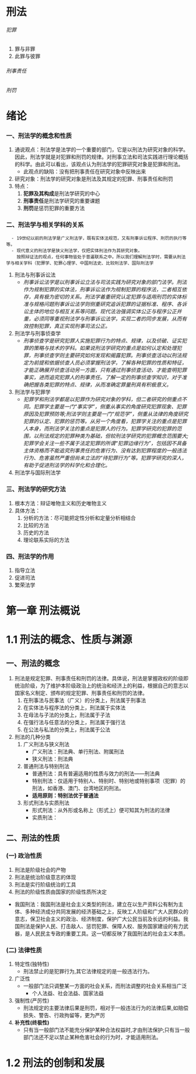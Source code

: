 # 刑法
###### 犯罪
1. 罪与非罪
2. 此罪与彼罪
###### 刑事责任
###### 刑罚
# 绪论
### 一、刑法学的概念和性质
1. 通说观点：刑法学是法学的一个重要的部门，它是以刑法为研究对象的科学。因此，刑法学就是对犯罪和刑罚的规律。对刑事立法和司法实践进行理论概括的科学。由此可以看出，该观点认为刑法学的犯罪研究对象是犯罪和刑法。
    - 此观点的缺陷：没有把刑事责任在研究对象中反映出来
2. 研究对象：刑法学的研究对象是刑法及其规定的犯罪、刑事责任和刑罚
3. 特点：
    1. **犯罪及其构成**是刑法学研究的中心
    2. **刑事责任**是刑法学研究的重要课题
    3. **刑罚**是惩罚犯罪的重要方法
### 二、刑法学与相关学科的关系
      - 19世纪以前的刑法学是广义刑法学，既有实体法规范，又有刑事诉讼程序、刑罚的执行等等。
      - 现代意义的刑法学是狭义刑法学，仅把实体刑法作为其研究对象。
        按照辩证法的观点，任何事物皆处于普遍联系之中。所以我们理解刑法学时，需要从刑法学与相关学科（犯罪学、犯罪心理学、中国刑法史、比较刑法学、国际刑法学
1. 刑法与刑事诉讼法
    - *刑事诉讼法学是以刑事诉讼立法与司法实践为研究对象的部门法学。刑法作为规制犯罪的实体法，刑事诉讼法作为规制犯罪的程序法，二者相互依存，具有极为密切的关系。刑法学着重研究认定犯罪与适用刑罚的实体标准与规格问题刑事诉讼法学则侧重研究追诉犯罪的证据标准、程序、各诉讼主体的地位与相互关系等问题。现代法治强调实体公正与程序公正并重，必须同等重视刑法学与刑事诉讼法学，实现二者的同步发展，从而有效控制犯罪，真正实现刑事司法公正。*
2. 刑法学与刑事侦查学
    - *刑事侦查学是研究犯罪人实施犯罪行为的特点、规律，以及侦破、证实犯罪的策略与技术的学科。如果说刑法学研究的重点是如何认定和处理犯罪，刑事侦查学则主要研究如何发现和揭露犯罪。刑事侦查活动以刑法规定为前提和依据侦查人员必须掌握刑法学，了解各种犯罪的性质和特征，才能正确展开侦查活动另一方面，只有通过刑事侦查活动，才能查明犯罪事实，进而追究犯罪人的刑事责任。了解一定的刑事侦查学知识，对于准确把握各类犯罪的特点、规律，从而准确定罪量刑具有积极意义。*
3. 刑法学与犯罪学
    - *犯罪学和刑法学都是以犯罪作为研究对象的学科，但二者研究的侧重点不同。犯罪学主要是一门“事实学”，侧重从事实的角度研究犯罪现象、犯罪原因及犯罪预防等;刑法学则主要是一门“规范学”，侧重从法律的角度研究犯罪的认定、犯罪的惩罚等。从另一个角度看，犯罪学关注的重点是犯罪人本身，而刑法学关注的重点是犯罪人的行为。犯罪学研究的犯罪的范围，以刑法规定的犯罪种类为基础，但较刑法学研究的犯罪概念范围要大;犯罪学会关注一些不属于法定犯罪的所谓“犯罪边缘行为”，包括因不具备主体资格而不能追究刑事责任的危害行为、没有达到犯罪程度的一般违法行为、危害虽然严重但尚未立法的“待犯罪行为”等。犯罪学研究的深人，有助于促进刑法学的科学化和合理化。*
4. 刑法学与国际刑法学
### 三、刑法学的研究方法
1. 根本方法：辩证唯物主义和历史唯物主义
2. 具体方法：
    1. 分析的方法：尽可能把定性分析和定量分析相结合
    2. 比较的方法
    3. 历史的方法
    4. 理论联系实际的方法
### 四、刑法学的作用
1. 指导立法
2. 促进司法
3. 繁荣法学
# 第一章 刑法概说
# 1.1 刑法的概念、性质与渊源
## 一、刑法的概念
1. 刑法是规定犯罪、刑事责任和刑罚的法律。具体说，刑法是掌握政权的阶级即统治阶级，为了维护本阶级政治上的统治和经济上的利益，根据自己的意志以国家名义制定、颁布的规定犯罪、刑事责任和刑罚的法律。
    1. 在刑事法与民事法（广义）的分类上，刑法属于刑事法
    2. 在实体法与程序法的分类上，刑法属于实体法
    3. 在母法与子法的分类上，刑法属于子法
    4. 在强行法与任意法的分类上，刑法属于强行法
    5. 在公法与私法的分类上，刑法属于公法
2. 刑法的几种分类
    1. 广义刑法与狭义刑法
       - 广义刑法：刑法典、单行刑法、附属刑法
       - 狭义刑法：刑法典
    2. 普通刑法与特别刑法
        - 普通刑法：具有普遍适用的性质与效力的刑法——刑法典
        - 特别刑法：仅适用于特别人、特别时、特别地或特别事项（犯罪）的刑法，如香港、澳门、台湾地区的刑法。
        - **适用原则：特别法优于普通法**
    3. 形式刑法与实质刑法
        - 形式刑法：从外形或名称上（形式上）便可知其为刑法的法律
        - 实质刑法：
## 二、刑法的性质
### (一) 政治性质
1. 刑法是阶级社会的产物
2. 刑法是统治阶级意志的体现
3. 刑法是实行阶级统治的工具
4. 刑法的阶级性质由国家的阶级性质所决定
- 我国刑法：我国刑法是社会主义类型的刑法，建立在以生产资料公有制为主体、多种经济成分共同发展的经济基础之上，反映工人阶级和广大人民群众的意志，保卫社会主义的政治、经济制度，保护广大公民当前及长远的利益。我国刑法是保护人民、打击敌人、惩罚犯罪、保障人权、服务国家建设的有力武器，是人民民主专政的重要工具。这一切都反映了我国刑法的社会主义本质。
### (二) 法律性质
1. 特定性(独特性)
    - 刑法禁止的是犯罪行为,其它法律规定的是一般违法行为。
2. 广泛性
    - 一般部门法只调整某一方面的社会关系，而刑法调整的社会关系相当广泛
        - 个人法益、社会法益、国家法益
3. 强制性(严厉性)
    - 刑法规定的主要法律后果是刑罚，相对于一般违法行为的法律后果,如赔偿损失、警告、行政拘留等，更为严厉
4. **补充性(终极性)**
    - 只有当一般部门法不能充分保护某种合法权益时,才由刑法保护;只有当一般部门法还不足以禁止某种危害社会的行为时，才能适用刑法。
# 1.2 刑法的创制和发展